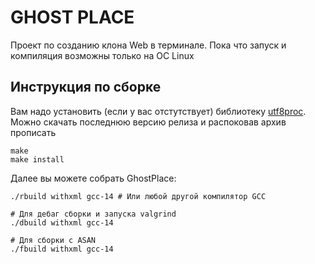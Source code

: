 # GHOST PLACE

Проект по созданию клона Web в терминале. Пока что запуск и компиляция возможны только на ОС Linux

## Инструкция по сборке

Вам надо установить (если у вас отстутствует) библиотеку [utf8proc](https://github.com/JuliaStrings/utf8proc). 
Можно скачать последнюю версию релиза и распоковав архив прописать

```shell
make
make install
```

Далее вы можете собрать GhostPlace:

```shell
./rbuild withxml gcc-14 # Или любой другой компилятор GCC

# Для дебаг сборки и запуска valgrind
./dbuild withxml gcc-14

# Для сборки с ASAN
./fbuild withxml gcc-14
```
